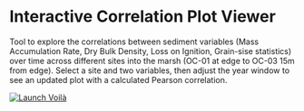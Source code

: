 # Interactive Correlation Plot Viewer

Tool to explore the correlations between sediment variables (Mass Accumulation Rate, Dry Bulk Density, Loss on Ignition, Grain-sise statistics) over time across different sites into the marsh (OC-01 at edge to OC-03 15m from edge). Select a site and two variables, then adjust the year window to see an updated plot with a calculated Pearson correlation.

[![Launch Voilà](https://mybinder.org/badge_logo.svg)](https://mybinder.org/v2/gh/joshimmel/interactive-correlation-plot/HEAD?urlpath=voila/render/interactive_correlation_plot.ipynb)
